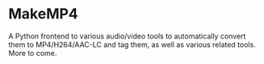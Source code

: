 MakeMP4
=======

A Python frontend to various audio/video tools to automatically convert them to MP4/H264/AAC-LC and tag them, as well as various related tools.  More to come.
